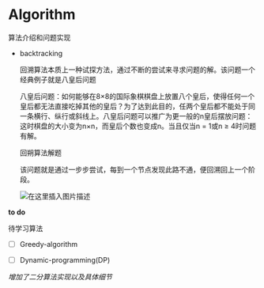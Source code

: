 # Algorithm
算法介绍和问题实现

- backtracking

  回溯算法本质上一种试探方法，通过不断的尝试来寻求问题的解。该问题一个经典例子就是八皇后问题

  八皇后问题：如何能够在8×8的国际象棋棋盘上放置八个皇后，使得任何一个皇后都无法直接吃掉其他的皇后？为了达到此目的，任两个皇后都不能处于同一条横行、纵行或斜线上。八皇后问题可以推广为更一般的n皇后摆放问题：这时棋盘的大小变为n×n，而皇后个数也变成n。当且仅当n = 1或n ≥ 4时问题有解。

  回朔算法解题

  该问题就是通过一步步尝试，每到一个节点发现此路不通，便回溯回上一个阶段。

  ![在这里插入图片描述](https://tva1.sinaimg.cn/large/e6c9d24ely1h1gclqtidtj20k30hp76k.jpg)



**to do**

待学习算法

- [ ] Greedy-algorithm
- [ ] Dynamic-programming(DP)



*增加了二分算法实现以及具体细节*

